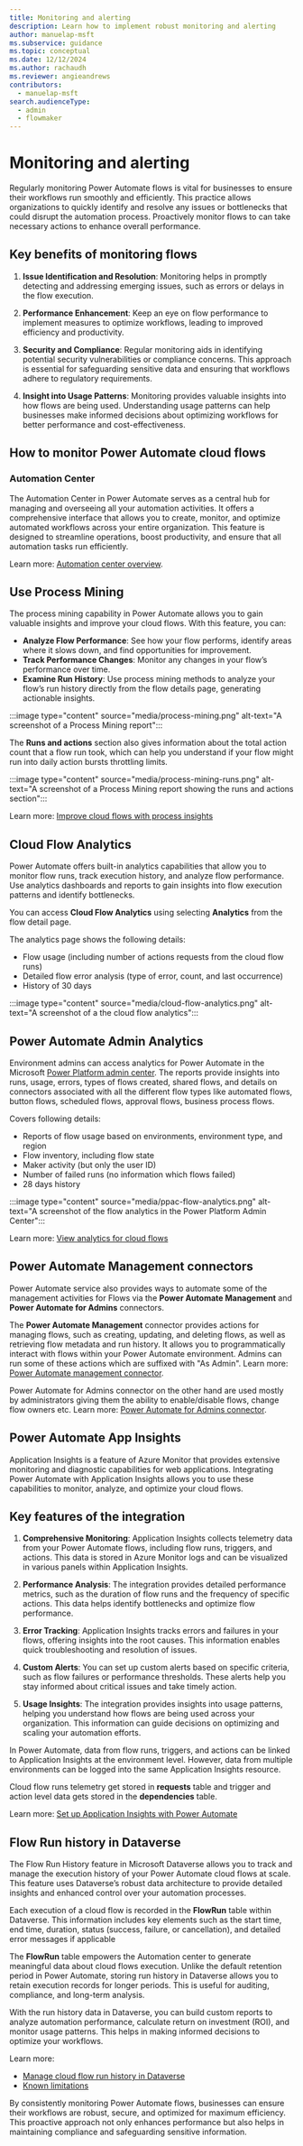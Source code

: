 ```yaml
---
title: Monitoring and alerting
description: Learn how to implement robust monitoring and alerting
author: manuelap-msft
ms.subservice: guidance
ms.topic: conceptual
ms.date: 12/12/2024
ms.author: rachaudh
ms.reviewer: angieandrews
contributors: 
  - manuelap-msft
search.audienceType: 
  - admin
  - flowmaker
---
```


# Monitoring and alerting

Regularly monitoring Power Automate flows is vital for businesses to ensure their workflows run smoothly and efficiently. This practice allows organizations to quickly identify and resolve any issues or bottlenecks that could disrupt the automation process. Proactively monitor flows to can take necessary actions to enhance overall performance.

## Key benefits of monitoring flows

1. **Issue Identification and Resolution**: Monitoring helps in promptly detecting and addressing emerging issues, such as errors or delays in the flow execution. 

1. **Performance Enhancement**: Keep an eye on flow performance to implement measures to optimize workflows, leading to improved efficiency and productivity.

1. **Security and Compliance**: Regular monitoring aids in identifying potential security vulnerabilities or compliance concerns. This approach is essential for safeguarding sensitive data and ensuring that workflows adhere to regulatory requirements.

1. **Insight into Usage Patterns**: Monitoring provides valuable insights into how flows are being used. Understanding usage patterns can help businesses make informed decisions about optimizing workflows for better performance and cost-effectiveness.

## How to monitor Power Automate cloud flows

### Automation Center

The Automation Center in Power Automate serves as a central hub for managing and overseeing all your automation activities. It offers a comprehensive interface that allows you to create, monitor, and optimize automated workflows across your entire organization. This feature is designed to streamline operations, boost productivity, and ensure that all automation tasks run efficiently.

Learn more: [Automation center overview](/power-automate/automation-center-overview).

## Use Process Mining

The process mining capability in Power Automate allows you to gain valuable insights and improve your cloud flows. With this feature, you can:

- **Analyze Flow Performance**: See how your flow performs, identify areas where it slows down, and find opportunities for improvement.
- **Track Performance Changes**: Monitor any changes in your flow’s performance over time.
- **Examine Run History**: Use process mining methods to analyze your flow’s run history directly from the flow details page, generating actionable insights.

:::image type="content" source="media/process-mining.png" alt-text="A screenshot of a Process Mining report":::

The **Runs and actions** section also gives information about the total action count that a flow run took, which can help you understand if your flow might run into daily action bursts throttling limits. 

:::image type="content" source="media/process-mining-runs.png" alt-text="A screenshot of a Process Mining report showing the runs and actions section":::

Learn more: [Improve cloud flows with process insights](/power-automate/process-mining-cloud-flow-process-insights)

## Cloud Flow Analytics

Power Automate offers built-in analytics capabilities that allow you to monitor flow runs, track execution history, and analyze flow performance. Use analytics dashboards and reports to gain insights into flow execution patterns and identify bottlenecks. 

You can access **Cloud Flow Analytics** using selecting **Analytics** from the flow detail page.

The analytics page shows the following details: 

- Flow usage (including number of actions requests from the cloud flow runs)
- Detailed flow error analysis (type of error, count, and last occurrence)
- History of 30 days

:::image type="content" source="media/cloud-flow-analytics.png" alt-text="A screenshot of a the cloud flow analytics":::

## Power Automate Admin Analytics

Environment admins can access analytics for Power Automate in the Microsoft [Power Platform admin center](https://admin.powerplatform.microsoft.com/analytics/flow). The reports provide insights into runs, usage, errors, types of flows created, shared flows, and details on connectors associated with all the different flow types like automated flows, button flows, scheduled flows, approval flows, business process flows. 

Covers following details:

- Reports of flow usage based on environments, environment type, and region
- Flow inventory, including flow state
- Maker activity (but only the user ID)
- Number of failed runs (no information which flows failed)
- 28 days history

:::image type="content" source="media/ppac-flow-analytics.png" alt-text="A screenshot of the flow analytics in the Power Platform Admin Center":::

Learn more: [View analytics for cloud flows](/power-platform/admin/analytics-flow)

## Power Automate Management connectors

Power Automate service also provides ways to automate some of the management activities for Flows via the **Power Automate Management** and **Power Automate for Admins** connectors.

The **Power Automate Management** connector provides actions for managing flows, such as creating, updating, and deleting flows, as well as retrieving flow metadata and run history. It allows you to programmatically interact with flows within your Power Automate environment. Admins can run some of these actions which are suffixed with "As Admin". Learn more: [Power Automate management connector](/connectors/flowmanagement/).

Power Automate for Admins connector on the other hand are used mostly by administrators giving them the ability to enable/disable flows, change flow owners etc. Learn more: [Power Automate for Admins connector](/connectors/microsoftflowforadmins/).

## Power Automate App Insights

Application Insights is a feature of Azure Monitor that provides extensive monitoring and diagnostic capabilities for web applications. Integrating Power Automate with Application Insights allows you to use these capabilities to monitor, analyze, and optimize your cloud flows.

## Key features of the integration

1. **Comprehensive Monitoring**: Application Insights collects telemetry data from your Power Automate flows, including flow runs, triggers, and actions. This data is stored in Azure Monitor logs and can be visualized in various panels within Application Insights.

1. **Performance Analysis**: The integration provides detailed performance metrics, such as the duration of flow runs and the frequency of specific actions. This data helps identify bottlenecks and optimize flow performance.

1. **Error Tracking**: Application Insights tracks errors and failures in your flows, offering insights into the root causes. This information enables quick troubleshooting and resolution of issues.

1. **Custom Alerts**: You can set up custom alerts based on specific criteria, such as flow failures or performance thresholds. These alerts help you stay informed about critical issues and take timely action.

5. **Usage Insights**: The integration provides insights into usage patterns, helping you understand how flows are being used across your organization. This information can guide decisions on optimizing and scaling your automation efforts.

In Power Automate, data from flow runs, triggers, and actions can be linked to Application Insights at the environment level. However, data from multiple environments can be logged into the same Application Insights resource.

Cloud flow runs telemetry get stored in **requests** table and trigger and action level data gets stored in the **dependencies** table.

Learn more: [Set up Application Insights with Power Automate](/power-platform/admin/app-insights-cloud-flow) 

## Flow Run history in Dataverse

The Flow Run History feature in Microsoft Dataverse allows you to track and manage the execution history of your Power Automate cloud flows at scale. This feature uses Dataverse’s robust data architecture to provide detailed insights and enhanced control over your automation processes.

Each execution of a cloud flow is recorded in the **FlowRun** table within Dataverse. This information includes key elements such as the start time, end time, duration, status (success, failure, or cancellation), and detailed error messages if applicable  

The **FlowRun** table empowers the Automation center to generate meaningful data about cloud flows execution. Unlike the default retention period in Power Automate, storing run history in Dataverse allows you to retain execution records for longer periods. This is useful for auditing, compliance, and long-term analysis.

With the run history data in Dataverse, you can build custom reports to analyze automation performance, calculate return on investment (ROI), and monitor usage patterns. This helps in making informed decisions to optimize your workflows. 

Learn more:
- [Manage cloud flow run history in Dataverse](/power-automate/dataverse/cloud-flow-run-metadata)
- [Known limitations](/power-automate/dataverse/cloud-flow-run-metadata#known-limitations)

By consistently monitoring Power Automate flows, businesses can ensure their workflows are robust, secure, and optimized for maximum efficiency. This proactive approach not only enhances performance but also helps in maintaining compliance and safeguarding sensitive information.

